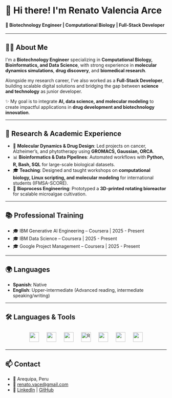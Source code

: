 # 👋 Hi there! I'm **Renato Valencia Arce**

#### 🚀 Biotechnology Engineer | Computational Biology | Full-Stack Developer

---

## 👨‍🔬 About Me

I'm a **Biotechnology Engineer** specializing in **Computational Biology, Bioinformatics, and Data Science**, with strong experience in **molecular dynamics simulations**, **drug discovery**, and **biomedical research**.

Alongside my research career, I’ve also worked as a **Full-Stack Developer**, building scalable digital solutions and bridging the gap between **science and technology** as junior developer.

✨ My goal is to integrate **AI, data science, and molecular modeling** to create impactful applications in **drug development and biotechnology innovation**.

---

## 🔬 Research & Academic Experience

* 🧪 **Molecular Dynamics & Drug Design**: Led projects on cancer, Alzheimer’s, and phytotherapy using **GROMACS, Gaussian, ORCA**.
* 📊 **Bioinformatics & Data Pipelines**: Automated workflows with **Python, R, Bash, SQL** for large-scale biological datasets.
* 🎓 **Teaching**: Designed and taught workshops on **computational biology, Linux scripting, and molecular modeling** for international students (IFMSA-SCORE).
* 🧬 **Bioprocess Engineering**: Prototyped a **3D-printed rotating bioreactor** for scalable microalgae cultivation.

---

## 📚 Professional Training

* 🎓 IBM Generative AI Engineering – Coursera   | 2025 - Present
* 🎓 IBM Data Science – Coursera                | 2025 - Present
* 🎓 Google Project Management – Coursera       | 2025 - Present

---

## 🌍 Languages

* **Spanish**: Native
* **English**: Upper-intermediate (Advanced reading, intermediate speaking/writing)

---

## 🛠️ Languages & Tools

<div align="center">  
<a href="https://www.linux.org/" target="_blank"><img style="margin: 10px" src="https://profilinator.rishav.dev/skills-assets/linux-original.svg" height="30" /></a>  
<a href="https://www.python.org/" target="_blank"><img style="margin: 10px" src="https://profilinator.rishav.dev/skills-assets/python-original.svg" height="30" /></a>  
<a href="https://www.gnu.org/software/bash/" target="_blank"><img style="margin: 10px" src="https://profilinator.rishav.dev/skills-assets/gnu_bash-icon.svg" height="30" /></a>  
<a href="https://www.r-project.org/" target="_blank"><img style="margin: 10px" src="https://profilinator.rishav.dev/skills-assets/r.svg" alt="R" height="30" /></a>  
<a href="https://flutter.dev/" target="_blank"><img style="margin: 10px" src="https://profilinator.rishav.dev/skills-assets/flutterio-icon.svg" height="30" /></a>  
<!-- <a href="https://firebase.google.com/" target="_blank"><img style="margin: 10px" src="https://profilinator.rishav.dev/skills-assets/firebase.png" height="30" /></a>   -->
<a href="https://reactjs.org/" target="_blank"><img style="margin: 10px" src="https://profilinator.rishav.dev/skills-assets/react-original-wordmark.svg" height="30" /></a>  
<!-- <a href="https://nextjs.org/" target="_blank"><img style="margin: 10px" src="https://profilinator.rishav.dev/skills-assets/nextjs.png" height="30" /></a>   -->
<!-- <a href="https://www.javascript.com/" target="_blank"><img style="margin: 10px" src="https://profilinator.rishav.dev/skills-assets/javascript-original.svg" height="30" /></a>   -->
<!-- <a href="https://tailwindcss.com/" target="_blank"><img style="margin: 10px" src="https://profilinator.rishav.dev/skills-assets/tailwindcss.svg" height="30" /></a>   -->
<a href="https://www.figma.com/" target="_blank"><img style="margin: 10px" src="https://profilinator.rishav.dev/skills-assets/figma-icon.svg" height="30" /></a>  
</div>  

---

## 📫 Contact

* 📍 Arequipa, Peru
* 📧 [renato.vace@gmail.com](mailto:renato.vace@gmail.com)
* 💼 [LinkedIn](https://linkedin.com) | [GitHub](https://github.com)
